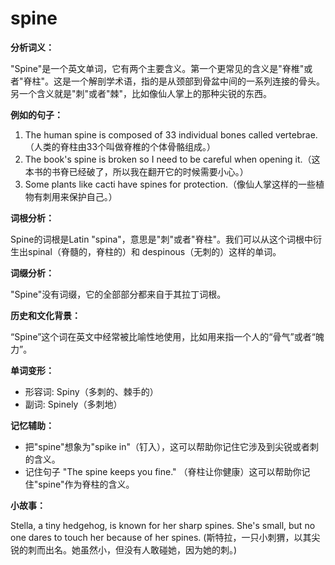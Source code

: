 # spine

**分析词义：**

  

"Spine"是一个英文单词，它有两个主要含义。第一个更常见的含义是"脊椎"或者"脊柱"。这是一个解剖学术语，指的是从颈部到骨盆中间的一系列连接的骨头。另一个含义就是"刺"或者"棘"，比如像仙人掌上的那种尖锐的东西。

  

**例如的句子：**

  

1.  The human spine is composed of 33 individual bones called vertebrae.（人类的脊柱由33个叫做脊椎的个体骨骼组成。）
2.  The book's spine is broken so I need to be careful when opening it.（这本书的书脊已经破了，所以我在翻开它的时候需要小心。）
3.  Some plants like cacti have spines for protection.（像仙人掌这样的一些植物有刺用来保护自己。）

  

**词根分析：**

  

Spine的词根是Latin "spina"，意思是"刺"或者"脊柱"。我们可以从这个词根中衍生出spinal（脊髓的，脊柱的）和 despinous（无刺的）这样的单词。

  

**词缀分析：**

  

"Spine"没有词缀，它的全部部分都来自于其拉丁词根。

  

**历史和文化背景：**

  

“Spine”这个词在英文中经常被比喻性地使用，比如用来指一个人的“骨气”或者“魄力”。

  

**单词变形：**

  

*   形容词: Spiny（多刺的、棘手的）
*   副词: Spinely（多刺地）

  

**记忆辅助：**

  

*   把"spine"想象为"spike in"（钉入），这可以帮助你记住它涉及到尖锐或者刺的含义。
*   记住句子 "The spine keeps you fine." （脊柱让你健康）这可以帮助你记住"spine"作为脊柱的含义。

  

**小故事：**

  

Stella, a tiny hedgehog, is known for her sharp spines. She's small, but no one dares to touch her because of her spines. (斯特拉，一只小刺猬，以其尖锐的刺而出名。她虽然小，但没有人敢碰她，因为她的刺。)
